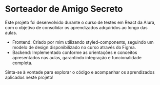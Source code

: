 # Sorteador de Amigo Secreto
Este projeto foi desenvolvido durante o curso de testes em React da Alura, com o objetivo de consolidar os aprendizados adquiridos ao longo das aulas.

- Frontend: Criado por mim utilizando styled-components, seguindo um modelo de design disponibilizado no curso através do Figma.
- Backend: Implementado conforme as orientações e conceitos apresentados nas aulas, garantindo integração e funcionalidade completa.

Sinta-se à vontade para explorar o código e acompanhar os aprendizados aplicados neste projeto!
